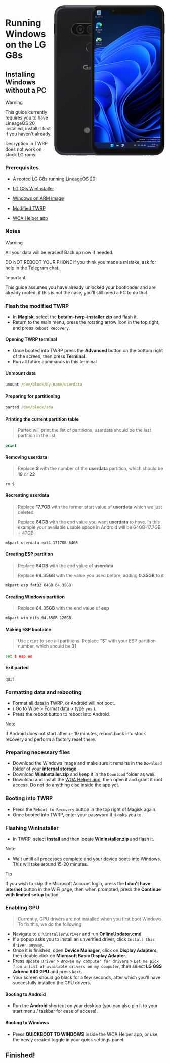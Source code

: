 <img align="right" src="https://github.com/n00b69/woa-betalm/blob/main/betalm.png" width="350" alt="Windows 11 running on betalm">

# Running Windows on the LG G8s

## Installing Windows without a PC
> [!Warning]
> This guide currently requires you to have LineageOS 20 installed, install it first if you haven't already.
>
> Decryption in TWRP does not work on stock LG roms.

### Prerequisites
- A rooted LG G8s running LineageOS 20

- [LG G8s WinInstaller](https://github.com/n00b69/woa-betalm/releases/download/Files/BetalmWinInstaller.zip)

- [Windows on ARM image](https://arkt-7.github.io/woawin/)

- [Modified TWRP](https://github.com/n00b69/woa-betalm/releases/download/Files/twrp-installer-3.7.1_FBE_V2-betalm-windows.zip)

- [WOA Helper app](https://github.com/Marius586/WoA-Helper-update/releases/tag/WOA)

### Notes
> [!WARNING]  
> All your data will be erased! Back up now if needed.
> 
> DO NOT REBOOT YOUR PHONE if you think you made a mistake, ask for help in the [Telegram chat](https://t.me/woahelperchat).

> [!Important]
> This guide assumes you have already unlocked your bootloader and are already rooted, if this is not the case, you'll still need a PC to do that.

### Flash the modified TWRP
- In **Magisk**, select the **betalm-twrp-installer.zip** and flash it.
- Return to the main menu, press the rotating arrow icon in the top right, and press `Reboot Recovery`.

#### Opening TWRP terminal
- Once booted into TWRP press the **Advanced** button on the bottom right of the screen, then press **Terminal**.
- Run all future commands in this terminal

#### Unmount data
```cmd
umount /dev/block/by-name/userdata
```

#### Preparing for partitioning
```cmd
parted /dev/block/sda
```

#### Printing the current partition table
> Parted will print the list of partitions, userdata should be the last partition in the list.
```cmd
print
```

#### Removing userdata
> Replace **$** with the number of the **userdata** partition, which should be **19** or **22**
```cmd
rm $
```

#### Recreating userdata
> Replace **17.7GB** with the former start value of **userdata** which we just deleted
>
> Replace **64GB** with the end value you want **userdata** to have. In this example your available usable space in Android will be 64GB-17.7GB = 47GB
```cmd
mkpart userdata ext4 1717GB 64GB
```

#### Creating ESP partition
> Replace **64GB** with the end value of **userdata**
>
> Replace **64.35GB** with the value you used before, adding **0.35GB** to it
```cmd
mkpart esp fat32 64GB 64.35GB
```

#### Creating Windows partition
> Replace **64.35GB** with the end value of **esp**
```cmd
mkpart win ntfs 64.35GB 126GB
```

#### Making ESP bootable
> Use `print` to see all partitions. Replace "$" with your ESP partition number, which should be **31**
```cmd
set $ esp on
```

#### Exit parted
```cmd
quit
```

### Formatting data and rebooting
- Format all data in TWRP, or Android will not boot.
- ( Go to Wipe > Format data > type `yes` ).
- Press the reboot button to reboot into Android.
> [!Note]
> If Android does not start after +- 10 minutes, reboot back into stock recovery and perform a factory reset there.

### Preparing necessary files
- Download the Windows image and make sure it remains in the `Download` folder of your **internal storage**.
- Download **WinInstaller.zip** and keep it in the `Download` folder as well.
- Download and install the [WOA Helper app](https://github.com/Marius586/WoA-Helper-update/releases/tag/WOA), then open it and grant it root access. Do not do anything else inside the app yet.

### Booting into TWRP
- Press the `Reboot to Recovery` button in the top right of Magisk again.
- Once booted into TWRP, enter your password if it asks you to.

### Flashing WinInstaller
- In TWRP, select **Install** and then locate **WinInstaller.zip** and flash it.
> [!Note]
- Wait untill all processes complete and your device boots into Windows. This will take around 15-20 minutes.

> [!Tip]
> If you wish to skip the Microsoft Account login, press the **I don't have internet** button in the WiFi page, then when prompted, press the **Continue with limited setup** button.

### Enabling GPU
> Currently, GPU drivers are not installed when you first boot Windows. To fix this, we do the following
- Navigate to `C:\installer\Driver` and run **OnlineUpdater.cmd**
- If a popup asks you to install an unverified driver, click `Install this driver anyway`.
- Once it is finished, open **Device Manager**, click on **Display Adapters**, then double click on **Microsoft Basic Display Adapter**.
- Press `Update Driver` > `Browse my computer for drivers` > `Let me pick from a list of available drivers on my computer`, then select **LG G8S Adreno 640 GPU** and press `Next`.
- Your screen should go black for a few seconds, after which you'll have succesfully installed the GPU drivers.

#### Booting to Android
- Run the **Android** shortcut on your desktop (you can also pin it to your start menu / taskbar for ease of access).

#### Booting to Windows
- Press **QUICKBOOT TO WINDOWS** inside the WOA Helper app, or use the newly created toggle in your quick settings panel.

## Finished!
